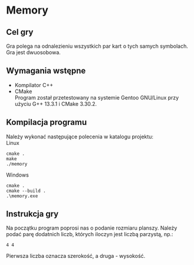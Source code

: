 # Memory
## Cel gry
Gra polega na odnalezieniu wszystkich par kart o tych samych symbolach. Gra jest dwuosobowa.

## Wymagania wstępne
- Kompilator C++
- CMake <br>
Program został przetestowany na systemie Gentoo GNU/Linux przy użyciu G++ 13.3.1 i CMake 3.30.2.

## Kompilacja programu
Należy wykonać następujące polecenia w katalogu projektu: <br>
Linux
```shell
cmake .
make
./memory
```
Windows
```shell
cmake .
cmake --build .
.\memory.exe
```

## Instrukcja gry
Na początku program poprosi nas o podanie rozmiaru planszy. Należy podać parę dodatnich liczb, których iloczyn jest liczbą parzystą, np.:
```shell
4 4
```
Pierwsza liczba oznacza szerokość, a druga - wysokość.
